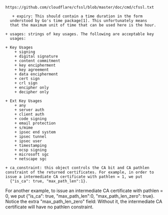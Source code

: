     https://github.com/cloudflare/cfssl/blob/master/doc/cmd/cfssl.txt

       + expiry: This should contain a time duration in the form
      understood by Go's time package[1]. This unfortunately means
      that the maximum unit of time that can be used here is the hour.

    + usages: strings of key usages. The following are acceptable key
      usages:

	+ Key Usages
		+ signing
		+ digital signature
		+ content commitment
		+ key encipherment
		+ key agreement
		+ data encipherment
		+ cert sign
		+ crl sign
		+ encipher only
		+ decipher only
		
	+ Ext Key Usages
		+ any
		+ server auth
		+ client auth
		+ code signing
		+ email protection
		+ s/mime
		+ ipsec end system
		+ ipsec tunnel
		+ ipsec user
		+ timestamping
		+ ocsp signing
		+ microsoft sgc
		+ netscape sgc

    + ca_constraint: this object controls the CA bit and CA pathlen constraint of the returned certificates. For example, in order to issue a intermediate CA certificate with pathlen = 1, we put 
      {"is_ca": true, "max_path_len":1}. 
   For another example, to issue an intermediate CA certificate with pathlen = 0, we put
    {"is_ca": true, "max_path_len":0, "max_path_len_zero": true}.
   Notice the extra "max_path_len_zero" field: Without it, the
   intermediate CA certificate will have no pathlen constraint.
